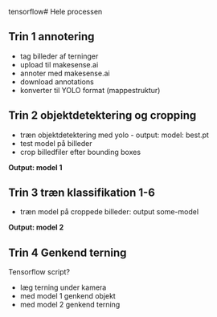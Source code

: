 tensorflow# Hele processen

## Trin 1 annotering
- tag billeder af terninger
- upload til makesense.ai
- annoter med makesense.ai
- download annotations
- konverter til YOLO format (mappestruktur)

## Trin 2 objektdetektering og cropping
- træn objektdetektering med yolo - output: model: best.pt
- test model på billeder
- crop billedfiler efter bounding boxes

**Output: model 1**

## Trin 3 træn klassifikation 1-6
- træn model på croppede billeder: output some-model

**Output: model 2**

## Trin 4 Genkend terning
Tensorflow script?

- læg terning under kamera
- med model 1 genkend objekt
- med model 2 genkend terning 


